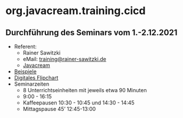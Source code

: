 # org.javacream.training.cicd

## Durchführung des Seminars vom 1.-2.12.2021

* Referent: 
  * Rainer Sawitzki
  * eMail: training@rainer-sawitzki.de
  * [Javacream](http://Javacream-org)
* [Beispiele](https://github.com/Javacream/org.javacream.training.cicd)
* [Digitales Flipchart](https://docs.google.com/presentation/d/10kved1egeiv9EdYakYzNoJ2A2yatAi8pzvHbEkdSrCI/edit?usp=sharing)
* Seminarzeiten
  * 8 Unterrichtseinheiten mit jeweils etwa 90 Minuten
  * 9:00 - 16:15
  * Kaffeepausen 10:30 - 10:45 und 14:30 - 14:45
  * Mittagspause 45’ 12:45-13:00
